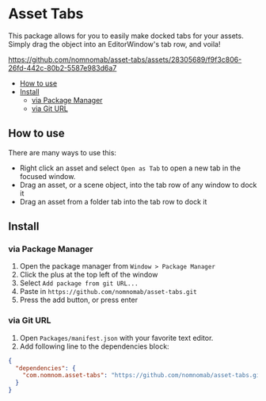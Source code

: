# Asset Tabs

This package allows for you to easily make docked tabs for your assets. Simply drag the object into an EditorWindow's tab row, and voila!

https://github.com/nomnomab/asset-tabs/assets/28305689/f9f3c806-26fd-442c-80b2-5587e983d6a7

- [How to use](#how-to-use)
- [Install](#install)
    - [via Package Manager](#via-package-manager)
    - [via Git URL](#via-git-url)

<!-- toc -->

## How to use

There are many ways to use this:

- Right click an asset and select `Open as Tab` to open a new tab in the focused window.
- Drag an asset, or a scene object, into the tab row of any window to dock it
- Drag an asset from a folder tab into the tab row to dock it

## Install

### via Package Manager

1. Open the package manager from `Window > Package Manager`
2. Click the plus at the top left of the window
3. Select `Add package from git URL...`
4. Paste in `https://github.com/nomnomab/asset-tabs.git`
5. Press the add button, or press enter

### via Git URL

1. Open `Packages/manifest.json` with your favorite text editor. 
2. Add following line to the dependencies block:

```json
{
  "dependencies": {
    "com.nomnom.asset-tabs": "https://github.com/nomnomab/asset-tabs.git"
  }
}
```
